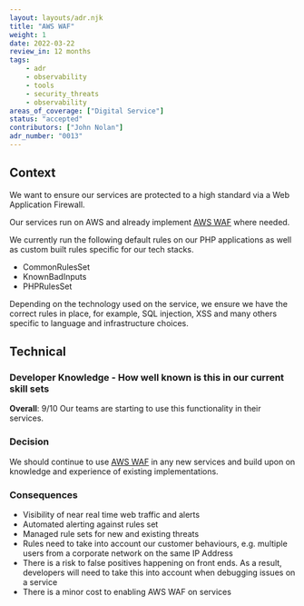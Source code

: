 ```yaml
---
layout: layouts/adr.njk
title: "AWS WAF"
weight: 1
date: 2022-03-22
review_in: 12 months
tags:  
    - adr
    - observability
    - tools
    - security_threats
    - observability
areas_of_coverage: ["Digital Service"]
status: "accepted"
contributors: ["John Nolan"]
adr_number: "0013"
---
```


## Context

We want to ensure our services are protected to a high standard via a Web Application Firewall.

Our services run on AWS and already implement [AWS WAF](https://aws.amazon.com/waf/) where needed.

We currently run the following default rules on our PHP applications as well as custom built rules specific for our tech stacks.

* CommonRulesSet
* KnownBadInputs
* PHPRulesSet

Depending on the technology used on the service, we ensure we have the correct rules in place, for example, SQL injection, XSS and many others specific to language and infrastructure choices.

## Technical

### Developer Knowledge - How well known is this in our current skill sets

**Overall**: 9/10
Our teams are starting to use this functionality in their services.

### Decision

We should continue to use [AWS WAF](https://aws.amazon.com/waf/) in any new services and build upon on knowledge and experience of existing implementations.

### Consequences

* Visibility of near real time web traffic and alerts
* Automated alerting against rules set
* Managed rule sets for new and existing threats
* Rules need to take into account our customer behaviours, e.g. multiple users from a corporate network on the same IP Address
* There is a risk to false positives happening on front ends. As a result, developers will need to take this into account when debugging issues on a service
* There is a minor cost to enabling AWS WAF on services
